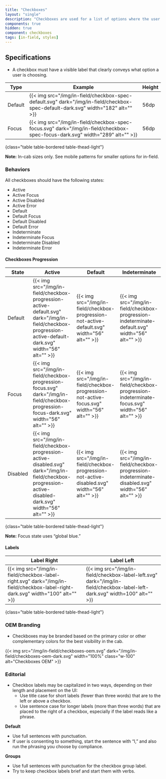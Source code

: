 ```yaml
---
title: "Checkboxes"
layout: "single"
description: "Checkboxes are used for a list of options where the user may select multiple options, including all or none."
components: true
hidden: true
component: checkboxes
tags: [in-field, styles]
---
```


## Specifications

- A checkbox must have a visible label that clearly conveys what option a user is choosing.

<!-- prettier-ignore-start -->
| Type    | Example                                                                                                                          | Height |
|---------| -------------------------------------------------------------------------------------------------------------------------------- | ------ |
| Default | {{< img src="/img/in-field/checkbox-spec-default.svg" dark="/img/in-field/checkbox-spec-default-dark.svg" width="182" alt="" >}} | 56dp   |
| Focus   | {{< img src="/img/in-field/checkbox-spec-focus.svg" dark="/img/in-field/checkbox-spec-focus-dark.svg" width="289" alt="" >}}     | 56dp   |
{class="table table-bordered table-thead-light"}
<!-- prettier-ignore-end -->

**Note:** In-cab sizes only. See mobile patterns for smaller options for in-field.

### Behaviors

All checkboxes should have the following states:

- Active
- Active Focus
- Active Disabled
- Active Error
- Default
- Default Focus
- Default Disabled
- Default Error
- Indeterminate
- Indeterminate Focus
- Indeterminate Disabled
- Indeterminate Error

#### Checkboxes Progression

<!-- prettier-ignore-start -->
| State    | Active                                                       | Default                                                  | Indeterminate       |
| -------- | ------------------------------------------------------------ | -------------------------------------------------------- | ------------------- |
| Default  | {{< img src="/img/in-field/checkbox-progression-active-default.svg" dark="/img/in-field/checkbox-progression-active-default-dark.svg" width="56" alt="" >}} | {{< img src="/img/in-field/checkbox-progression-not-active-default.svg" width="56" alt="" >}} | {{< img src="/img/in-field/checkbox-progression-indeterminate-default.svg" width="56" alt="" >}} |
| Focus    | {{< img src="/img/in-field/checkbox-progression-focus.svg" dark="/img/in-field/checkbox-progression-focus-dark.svg" width="56" alt="" >}} | {{< img src="/img/in-field/checkbox-progression-not-active-focus.svg" width="56" alt="" >}} | {{< img src="/img/in-field/checkbox-progression-indeterminate-focus.svg"  width="56" alt="" >}} |
| Disabled | {{< img src="/img/in-field/checkbox-progression-active-disabled.svg" dark="/img/in-field/checkbox-progression-active-disabled-dark.svg" width="56" alt="" >}} | {{< img src="/img/in-field/checkbox-progression-not-active-disabled.svg" width="56" alt="" >}} | {{< img src="/img/in-field/checkbox-progression-indeterminate-disabled.svg" width="56" alt="" >}} |
{class="table table-bordered table-thead-light"}
<!-- prettier-ignore-end -->

**Note:** Focus state uses “global blue.”

#### Labels

<!-- prettier-ignore-start -->
| Label Right                                          | Label Left                                                                         |
|------------------------------------------------------| ---------------------------------------------------------------------------------- |
| {{< img src="/img/in-field/checkbox-label-right.svg" dark="/img/in-field/checkbox-label-right-dark.svg" width="100" alt="" >}} | {{< img src="/img/in-field/checkbox-label-left.svg" dark="/img/in-field/checkbox-label-left-dark.svg" width=100" alt="" >}} | 56dp   |
{class="table table-bordered table-thead-light"}
<!-- prettier-ignore-end -->

### OEM Branding

- Checkboxes may be branded based on the primary color or other complementary colors for the best visibility in the cab.

{{< img src="/img/in-field/checkboxes-oem.svg" dark="/img/in-field/checkboxes-oem-dark.svg" width="100%" class="w-100" alt="Checkboxes OEM" >}}

### Editorial

- Checkbox labels may be capitalized in two ways, depending on their length and placement on the UI:
  - Use title case for short labels (fewer than three words) that are to the left or above a checkbox.
  - Use sentence case for longer labels (more than three words) that are placed to the right of a checkbox, especially if the label reads like a phrase.

**Default**

- Use full sentences with punctuation.
- If user is consenting to something, start the sentence with “I,” and also run the phrasing you choose by compliance.

**Groups**

- Use full sentences with punctuation for the checkbox group label.
- Try to keep checkbox labels brief and start them with verbs.
